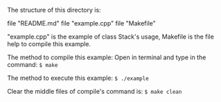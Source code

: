 The structure of this directory is:

file "README.md"
file "example.cpp"
file "Makefile"

"example.cpp" is the example of class Stack's usage, Makefile is the file help to compile this example.

The method to compile this example:
Open in terminal and type in the command:
`$ make`

The method to execute this example:
`$ ./example`

Clear the middle files of compile's command is:
`$ make clean`